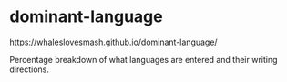 # dominant-language
https://whaleslovesmash.github.io/dominant-language/

Percentage breakdown of what languages are entered and their writing directions.
